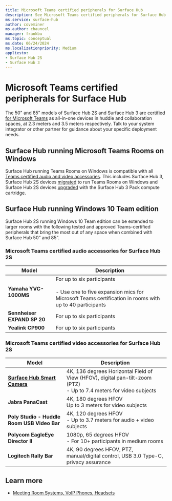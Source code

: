 ```yaml
---
title: Microsoft Teams certified peripherals for Surface Hub
description: See Microsoft Teams certified peripherals for Surface Hub 2 and Surface Hub 2S.
ms.service: surface-hub
author: coveminer
ms.author: chauncel
manager: frankbu
ms.topic: conceptual
ms.date: 06/24/2024
ms.localizationpriority: Medium
appliesto:
- Surface Hub 2S
- Surface Hub 3
---
```


# Microsoft Teams certified peripherals for Surface Hub

The 50" and 85" models of Surface Hub 2S and Surface Hub 3 are [certified for Microsoft Teams](https://www.microsoft.com/microsoft-teams/across-devices/devices/category/teams-rooms/20) as all-in-one devices in huddle and collaboration spaces, at 2.3 meters and 3.5 meters respectively. Talk to your system integrator or other partner for guidance about your specific deployment needs.

## Surface Hub running Microsoft Teams Rooms on Windows 

Surface Hub running Teams Rooms on Windows is compatible with all [Teams certified audio and video accessories](https://www.microsoft.com/store/b/microsoft-teams-certified-devices). This includes Surface Hub 3, Surface Hub 2S devices [migrated](surface-hub-2s-migrate-to-mtr-w.md) to run Teams Rooms on Windows and Surface Hub 2S devices [upgraded](install-manage-surface-hub-3-pack.md) with the Surface Hub 3 Pack compute cartridge.

## Surface Hub running Windows 10 Team edition

Surface Hub 2S running Windows 10 Team edition can be extended to larger rooms with the following tested and approved Teams-certified peripherals that bring the most out of any space when combined with Surface Hub 50” and 85”.

### Microsoft Teams certified audio accessories for Surface Hub 2S

| Model | Description |
| ------------------------------------ | -------------------------------------------------------------------------------------------------------------------------------------------------------------------------------------------------------------------------------------------------------------------------------------------------------- |
| **Yamaha YVC-1000MS**<br>        | For up to six participants<br><br>- Use one to five expansion mics for Microsoft Teams certification in rooms with up to 40 participants                                                                                                                                                               |
| **Sennheiser EXPAND SP 20**<br> | For up to six participants                                                                                                                                                                                                                                                    |
| **Yealink CP900**<br>           | For up to six participants                                                                                                                                                                                                                                                    |

### Microsoft Teams certified video accessories for Surface Hub 2S

| Model | Description |
| ------------------------------------------- | ------------------------------------------------------------------------------ |
| **[Surface Hub Smart Camera](surface-hub-smart-camera.md)**<br>          | 4K, 136 degrees Horizontal Field of View (HFOV), digital pan-tilt-zoom (PTZ)<br>- Up to 7.4 meters for video subjects |
| **Jabra PanaCast**<br>                  | 4K, 180 degrees HFOV<br>Up to 3 meters for video subjects                          |
| **Poly Studio - Huddle Room USB Video Bar** | 4K, 120 degrees HFOV<br>- Up to 3.7 meters for audio + video subjects                 |
| **Polycom EagleEye Director II**<br>    | 1080p, 65 degrees HFOV<br>- For 10+ participants in medium rooms                             |
| **Logitech Rally Bar**                      | 4K, 90 degrees HFOV, PTZ, manual/digital control, USB 3.0 Type-C, privacy assurance |

## Learn more

- [Meeting Room Systems, VoIP Phones, Headsets](https://www.microsoft.com/microsoft-teams/across-devices/)
